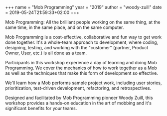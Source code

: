 +++
name = "Mob Programming"
year = "2019"
author = "woody-zuill"
date = 2019-05-24T21:59:33+02:00
+++

Mob Programming: All the brilliant people working on the same thing, at the same time, in the same place, and on the same computer.

Mob Programming is a cost-effective, collaborative and fun way to get work done together. It's a whole-team approach to development, where coding, designing, testing, and working with the "customer" (partner, Product Owner, User, etc.) is all done as
a team.

Participants in this workshop experience a day of learning and doing Mob Programming. We cover the mechanics of how to work together as a Mob as well as the techniques that make this form of development so effective.


We’ll learn how a Mob performs sample project work, including user stories, prioritization, test-driven development, refactoring, and retrospectives.


Designed and facilitated by Mob Programming pioneer Woody Zuill, this workshop provides a hands-on education in the art of mobbing and it's significant benefits for your teams.
                        

               